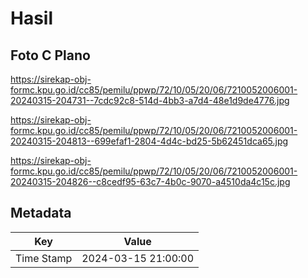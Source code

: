 # Hasil

## Foto C Plano

https://sirekap-obj-formc.kpu.go.id/cc85/pemilu/ppwp/72/10/05/20/06/7210052006001-20240315-204731--7cdc92c8-514d-4bb3-a7d4-48e1d9de4776.jpg

https://sirekap-obj-formc.kpu.go.id/cc85/pemilu/ppwp/72/10/05/20/06/7210052006001-20240315-204813--699efaf1-2804-4d4c-bd25-5b62451dca65.jpg

https://sirekap-obj-formc.kpu.go.id/cc85/pemilu/ppwp/72/10/05/20/06/7210052006001-20240315-204826--c8cedf95-63c7-4b0c-9070-a4510da4c15c.jpg


## Metadata

| Key        | Value               |
| ---------- | ------------------- |
| Time Stamp | 2024-03-15 21:00:00 |



